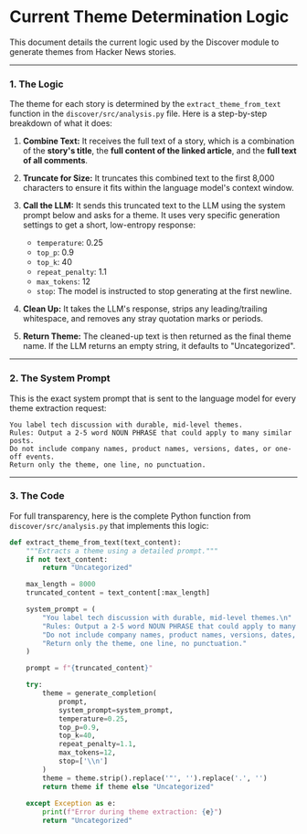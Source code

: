 # Current Theme Determination Logic

This document details the current logic used by the Discover module to generate themes from Hacker News stories.

---

### 1. The Logic

The theme for each story is determined by the `extract_theme_from_text` function in the `discover/src/analysis.py` file. Here is a step-by-step breakdown of what it does:

1.  **Combine Text:** It receives the full text of a story, which is a combination of the **story's title**, the **full content of the linked article**, and the **full text of all comments**.

2.  **Truncate for Size:** It truncates this combined text to the first 8,000 characters to ensure it fits within the language model's context window.

3.  **Call the LLM:** It sends this truncated text to the LLM using the system prompt below and asks for a theme. It uses very specific generation settings to get a short, low-entropy response:
    -   `temperature`: 0.25
    -   `top_p`: 0.9
    -   `top_k`: 40
    -   `repeat_penalty`: 1.1
    -   `max_tokens`: 12
    -   `stop`: The model is instructed to stop generating at the first newline.

4.  **Clean Up:** It takes the LLM's response, strips any leading/trailing whitespace, and removes any stray quotation marks or periods.

5.  **Return Theme:** The cleaned-up text is then returned as the final theme name. If the LLM returns an empty string, it defaults to "Uncategorized".


---

### 2. The System Prompt

This is the exact system prompt that is sent to the language model for every theme extraction request:

```
You label tech discussion with durable, mid-level themes.
Rules: Output a 2-5 word NOUN PHRASE that could apply to many similar posts.
Do not include company names, product names, versions, dates, or one-off events.
Return only the theme, one line, no punctuation.
```

---

### 3. The Code

For full transparency, here is the complete Python function from `discover/src/analysis.py` that implements this logic:

```python
def extract_theme_from_text(text_content):
    """Extracts a theme using a detailed prompt."""
    if not text_content:
        return "Uncategorized"

    max_length = 8000
    truncated_content = text_content[:max_length]

    system_prompt = (
        "You label tech discussion with durable, mid-level themes.\n"
        "Rules: Output a 2-5 word NOUN PHRASE that could apply to many similar posts.\n"
        "Do not include company names, product names, versions, dates, or one-off events.\n"
        "Return only the theme, one line, no punctuation."
    )

    prompt = f"{truncated_content}"

    try:
        theme = generate_completion(
            prompt,
            system_prompt=system_prompt,
            temperature=0.25,
            top_p=0.9,
            top_k=40,
            repeat_penalty=1.1,
            max_tokens=12,
            stop=['\\n']
        )
        theme = theme.strip().replace('"', '').replace('.', '')
        return theme if theme else "Uncategorized"
            
    except Exception as e:
        print(f"Error during theme extraction: {e}")
        return "Uncategorized"
```